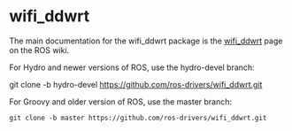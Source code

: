 wifi_ddwrt
==========

The main documentation for the wifi_ddwrt package is the [wifi_ddwrt](http://wiki.ros.org/wifi_ddwrt) page on the ROS wiki.

For Hydro and newer versions of ROS, use the hydro-devel branch:

   git clone -b hydro-devel https://github.com/ros-drivers/wifi_ddwrt.git

For Groovy and older version of ROS, use the master branch:

    git clone -b master https://github.com/ros-drivers/wifi_ddwrt.git
